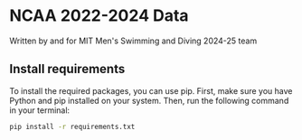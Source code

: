 # NCAA 2022-2024 Data 
Written by and for MIT Men's Swimming and Diving 2024-25 team

## Install requirements
To install the required packages, you can use pip. First, make sure you have Python and pip installed on your system. Then, run the following command in your terminal:

```bash
pip install -r requirements.txt
```